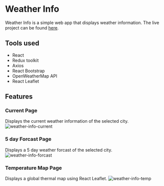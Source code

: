 # Weather Info

Weather Info is a simple web app that displays weather information.
The live project can be found [here](https://weather-info-web.vercel.app/).

## Tools used
- React
- Redux toolkit
- Axios
- React Bootstrap
- OpenWeatherMap API
- React Leaflet

## Features
### Current Page
Displays the current weather information of the selected city.
![weather-info-current](https://user-images.githubusercontent.com/84211856/189499718-446eefbd-054e-419a-bcf1-0f60f585ceca.png)

### 5 day Forcast Page
Displays a 5 day weather forcast of the selected city.
![weather-info-forcast](https://user-images.githubusercontent.com/84211856/189499980-3653c43a-f5de-45c0-8955-e7be3ad8bf27.png)

### Temperature Map Page
Displays a global thermal map using React Leaflet.
![weather-info-temp](https://user-images.githubusercontent.com/84211856/189500016-2ee58fc2-88a0-460a-a2c0-46a6ab970db8.png)


